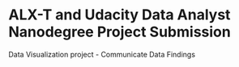 # ALX-T and Udacity Data Analyst Nanodegree Project Submission

Data Visualization project - Communicate Data Findings